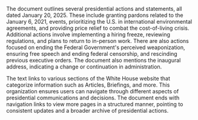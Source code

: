 The document outlines several presidential actions and statements, all dated January 20, 2025. These include granting pardons related to the January 6, 2021, events, prioritizing the U.S. in international environmental agreements, and providing price relief to combat the cost-of-living crisis. Additional actions involve implementing a hiring freeze, reviewing regulations, and plans to return to in-person work. There are also actions focused on ending the Federal Government's perceived weaponization, ensuring free speech and ending federal censorship, and rescinding previous executive orders. The document also mentions the inaugural address, indicating a change or continuation in administration.

The text links to various sections of the White House website that categorize information such as Articles, Briefings, and more. This organization ensures users can navigate through different aspects of presidential communications and decisions. The document ends with navigation links to view more pages in a structured manner, pointing to consistent updates and a broader archive of presidential actions.